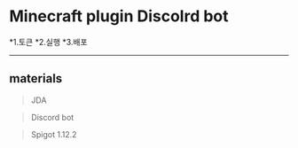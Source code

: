 
Minecraft plugin Discolrd bot
===============================
*1.토큰
 *2.실행
  *3.배포
*****
materials 
---------

> JDA 

> Discord bot 

> Spigot 1.12.2